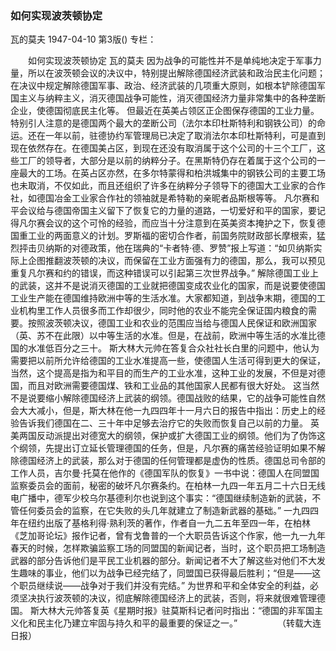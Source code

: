 ### 如何实现波茨顿协定
瓦的莫夫
1947-04-10
第3版()
专栏：

　　如何实现波茨顿协定
    瓦的莫夫
    因为战争的可能性并不是单纯地决定于军事力量，所以在波茨顿会议的决议中，特别提出解除德国经济武装和政治民主化问题；在决议中规定解除德国军事、政治、经济武装的几项重大原则，如根本铲除德国军国主义与纳粹主义，消灭德国战争可能性，消灭德国经济力量非常集中的各种垄断企业，使德国彻底民主化等。
    但最近在英美占领区正企图保存德国的工业力量。特别引人注意的是德国两个最大的垄断公司（法尔本印杜斯特利和钢铁公司）的命运。还在一年以前，驻德协约军管理局已决定了取消法尔本印杜斯特利，可是直到现在依然存在。在德国美占区，到现在还没有取消属于这个公司的十三个工厂，这些工厂的领导者，大部分是以前的纳粹分子。在黑斯特仍存在着属于这个公司的一座最大的工场。在英占区亦然，在多尔特蒙得和柏洪城集中的钢铁公司的主要工场也未取消，不仅如此，而且还组织了许多在纳粹分子领导下的德国大工业家的合作社，如德国冶金工业家合作社的领袖就是希特勒的亲昵者品斯根等等。
    凡尔赛和平会议给与德国帝国主义留下了恢复它的力量的道路，一切爱好和平的国家，要记得凡尔赛会议的这个可怜的经验，而应当十分注意到在英美资本掩护之下，恢复德国重工业的两面意义的计划。罗斯福的密切合作者，前国务院财政部长摩根索，猛烈抨击贝纳斯的对德政策，他在瑞典的“卡者特·德、罗赞”报上写道：“如贝纳斯实际上企图推翻波茨顿的决议，而保留在工业方面强有力的德国，那么，我可以预见重复凡尔赛和约的错误，而这种错误可以引起第三次世界战争。”
    解除德国工业上的武装，这并不是说消灭德国的工业就把德国变成农业化的国家，而是说要使德国工业生产能在德国维持欧洲中等的生活水准。大家都知道，到战争末期，德国的工业机构里工作人员很多而工作却很少，同时他的农业不能完全保证国内粮食的需要。按照波茨顿决议，德国工业和农业的范围应当给与德国人民保证和欧洲国家（英、苏不在此限）以中等生活的水准。但是，在战前，欧洲中等生活的水准比德国的水准低百分之三十。
    斯大林大元帅在答复合众社社长白里的问题中，他认为需要把以前所允许给德国的工业水准提高一些，使德国人生活可得到更大的保证，当然，这个提高是指为和平目的而生产的工业水准，这种工业的发展，不但是对德国，而且对欧洲需要德国煤、铁和工业品的其他国家人民都有很大好处。
    这当然不是说要缩小解除德国经济上武装的纲领。德国战败的结果，它的战争可能性自然会大大减小，但是，斯大林在他一九四四年十一月六日的报告中指出：历史上的经验告诉我们德国在二、三十年中足够去治疗它的失败而恢复自己以前的力量。
    英美两国反动派提出对德宽大的纲领，保护或扩大德国工业的纲领。他们为了伪饰这个纲领，先提出订立延长管理德国的任务，但是，凡尔赛的痛苦经验证明如果不解除德国经济上的武装，那么对于德国的任何管理都是虚伪的性质。德国总司令部的工作人员，吉尔曼·托莫在他作的《德国军队的恢复》一书中说：德国人在同盟国监察委员会的面前，秘密的破坏凡尔赛条约。在柏林一九四一年五月二十六日无线电广播中，德军少校乌尔基德利尔也说到这个事实：“德国继续制造新的武装，不管任何委员会的监察，在它失败的头几年就建立了制造新武器的基础。”
    一九四四年在纽约出版了基格利得·熟利茨的著作，作者自一九二五年至四一年，在柏林《芝加哥论坛》报作记者，曾有戈鲁普的一个大职员告诉这个作家，他一九一九年春天的时候，怎样欺骗监察工场的同盟国的新闻记者，当时，这个职员把工场制造武器的部分告诉他们是平民工业机器的部分。新闻记者不大了解这些对他们不大发生趣味的事业，他们以为战争已经完结了，同盟国已获得最后胜利；“但是——这个职员继续说——战争对于我们并没有完结。”
    为世界和平和全体安全的利益，必须坚决执行波茨顿的决议，彻底解除德国经济上的武装，否则，将来就很难管理德国。
    斯大林大元帅答复英《星期时报》驻莫斯科记者问时指出：“德国的非军国主义化和民主化乃建立牢固与持久和平的最重要的保证之一。”
　　　　  （转载大连日报）
